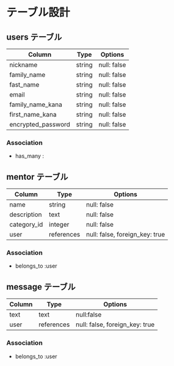 # テーブル設計

## users テーブル
| Column     | Type   | Options     |
| ---------- | ------ | ----------- |
| nickname   | string | null: false |
| family_name| string | null: false |
| fast_name  | string | null: false |
| email      | string | null: false           |
| family_name_kana | string | null: false     |
| first_name_kana  | string | null: false     |
| encrypted_password | string | null: false |

### Association
- has_many :
## mentor テーブル
| Column    | Type       | Options           |
| --------- | ---------- | ----------------- |
| name      | string     | null: false                |
| description | text | null: false                    |
| category_id | integer | null: false                 |
| user | references  | null: false, foreign_key: true |

### Association
- belongs_to :user

## message テーブル
| Column    | Type       | Options                        |
| --------- | ---------- | ------------------------------ |
| text   | text | null:false      |
| user   | references | null: false, foreign_key: true |
### Association
- belongs_to :user